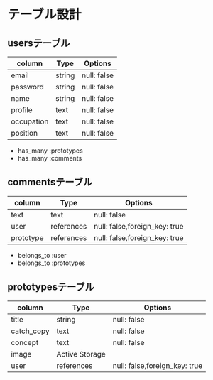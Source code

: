 # テーブル設計

## usersテーブル

|column     |Type   |Options     |
|-----------|-------|------------|
|email      |string |null: false |
|password   |string |null: false |
|name       |string |null: false |
|profile    |text   |null: false |
|occupation |text   |null: false |
|position   |text   |null: false |

- has_many :prototypes
- has_many :comments


## commentsテーブル

|column   |Type      |Options                      |
|---------|----------|-----------------------------|
|text     |text      |null: false                  |
|user     |references|null: false,foreign_key: true|
|prototype|references|null: false,foreign_key: true|

- belongs_to :user
- belongs_to :prototypes


## prototypesテーブル

|column    |Type          |Options                      |
|----------|--------------|-----------------------------|
|title     |string        |null: false                  |
|catch_copy|text          |null: false                  |
|concept   |text          |null: false                  |
|image     |Active Storage|                             |
|user      |references    |null: false,foreign_key: true|